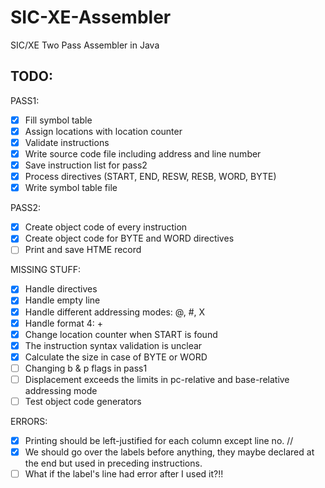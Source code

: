 # SIC-XE-Assembler
SIC/XE Two Pass Assembler in Java

## TODO:
PASS1:
- [x] Fill symbol table
- [x] Assign locations with location counter
- [x] Validate instructions
- [x] Write source code file including address and line number
- [x] Save instruction list for pass2
- [x] Process directives (START, END, RESW, RESB, WORD, BYTE)
- [x] Write symbol table file

PASS2:
- [x] Create object code of every instruction
- [x] Create object code for BYTE and WORD directives
- [ ] Print and save HTME record

MISSING STUFF:
- [x] Handle directives
- [x] Handle empty line
- [x] Handle different addressing modes: @, #, X
- [x] Handle format 4: +
- [x] Change location counter when START is found
- [x] The instruction syntax validation is unclear
- [x] Calculate the size in case of BYTE or WORD
- [ ] Changing b & p flags in pass1
- [ ] Displacement exceeds the limits in pc-relative and base-relative addressing mode
- [ ] Test object code generators

ERRORS:
- [x] Printing should be left-justified for each column except line no.
//
- [x] We should go over the labels before anything,
	  they maybe declared at the end but used in preceding instructions.
- [ ] What if the label's line had error after I used it?!!
